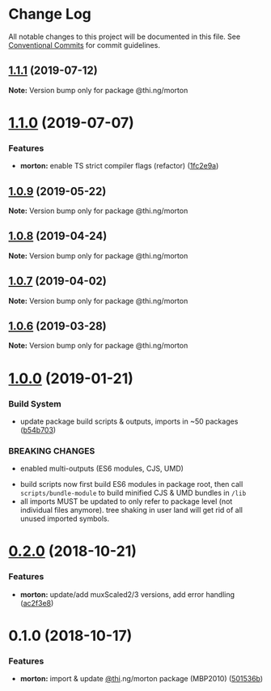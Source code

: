 # Change Log

All notable changes to this project will be documented in this file.
See [Conventional Commits](https://conventionalcommits.org) for commit guidelines.

## [1.1.1](https://github.com/thi-ng/umbrella/compare/@thi.ng/morton@1.1.0...@thi.ng/morton@1.1.1) (2019-07-12)

**Note:** Version bump only for package @thi.ng/morton





# [1.1.0](https://github.com/thi-ng/umbrella/compare/@thi.ng/morton@1.0.9...@thi.ng/morton@1.1.0) (2019-07-07)


### Features

* **morton:** enable TS strict compiler flags (refactor) ([1fc2e9a](https://github.com/thi-ng/umbrella/commit/1fc2e9a))





## [1.0.9](https://github.com/thi-ng/umbrella/compare/@thi.ng/morton@1.0.8...@thi.ng/morton@1.0.9) (2019-05-22)

**Note:** Version bump only for package @thi.ng/morton





## [1.0.8](https://github.com/thi-ng/umbrella/compare/@thi.ng/morton@1.0.7...@thi.ng/morton@1.0.8) (2019-04-24)

**Note:** Version bump only for package @thi.ng/morton





## [1.0.7](https://github.com/thi-ng/umbrella/compare/@thi.ng/morton@1.0.6...@thi.ng/morton@1.0.7) (2019-04-02)

**Note:** Version bump only for package @thi.ng/morton





## [1.0.6](https://github.com/thi-ng/umbrella/compare/@thi.ng/morton@1.0.5...@thi.ng/morton@1.0.6) (2019-03-28)

**Note:** Version bump only for package @thi.ng/morton







# [1.0.0](https://github.com/thi-ng/umbrella/compare/@thi.ng/morton@0.2.2...@thi.ng/morton@1.0.0) (2019-01-21)


### Build System

* update package build scripts & outputs, imports in ~50 packages ([b54b703](https://github.com/thi-ng/umbrella/commit/b54b703))


### BREAKING CHANGES

* enabled multi-outputs (ES6 modules, CJS, UMD)

- build scripts now first build ES6 modules in package root, then call
  `scripts/bundle-module` to build minified CJS & UMD bundles in `/lib`
- all imports MUST be updated to only refer to package level
  (not individual files anymore). tree shaking in user land will get rid of
  all unused imported symbols.


# [0.2.0](https://github.com/thi-ng/umbrella/compare/@thi.ng/morton@0.1.0...@thi.ng/morton@0.2.0) (2018-10-21)


### Features

* **morton:** update/add muxScaled2/3 versions, add error handling ([ac2f3e8](https://github.com/thi-ng/umbrella/commit/ac2f3e8))


# 0.1.0 (2018-10-17)


### Features

* **morton:** import & update [@thi](https://github.com/thi).ng/morton package (MBP2010) ([501536b](https://github.com/thi-ng/umbrella/commit/501536b))

